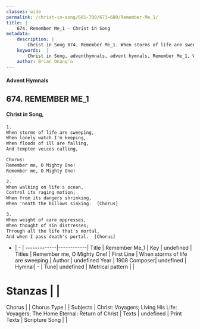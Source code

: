 ```yaml
---
classes: wide
permalink: /christ-in-song/601-700/671-680/Remember-Me_1/
title: |
    674. Remember Me_1 - Christ in Song
metadata:
    description: |
        Christ in Song 674. Remember Me_1. When storms of life are sweeping, When lonely watch I'm keeping, When floods of ill are falling, And tempter voices calling, Chorus:   Remember me, O Mighty One! Remember me, O Mighty One!
    keywords:  |
        Christ in Song, adventhymnals, advent hymnals, Remember Me_1, When storms of life are sweeping. Remember me, O Mighty One!
    author: Brian Onang'o
---
```


#### Advent Hymnals
## 674. REMEMBER ME_1
####  Christ in Song,

```txt
1.
When storms of life are sweeping,
When lonely watch I'm keeping,
When floods of ill are falling,
And tempter voices calling,

Chorus:  
Remember me, O Mighty One!
Remember me, O Mighty One!

2.
When walking on life's ocean,
Control its raging motion;
When from its dangers shrinking,
When 'neath the billows sinking.  [Chorus]

3.
When weight of care oppresses,
When thought of sin distresses;
Through all the life that's mortal,
And when I pass death's portal.  [Chorus]

```

- |   -  |
-------------|------------|
Title | Remember Me_1 |
Key | undefined |
Titles | Remember me, O Mighty One! |
First Line | When storms of life are sweeping |
Author | undefined
Year | 1908
Composer| undefined |
Hymnal|  - |
Tune| undefined |
Metrical pattern | |
# Stanzas |  |
Chorus |  |
Chorus Type |  |
Subjects | Christ: Voyagers; Living His Life: Voyagers; The Home Eternal: Return of Christ |
Texts | undefined |
Print Texts | 
Scripture Song |  |
    
